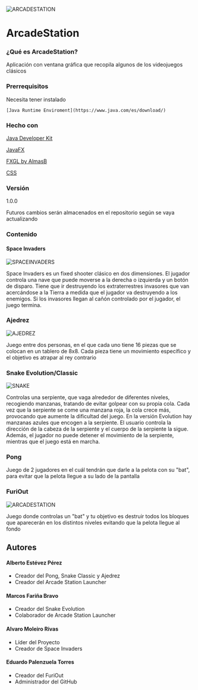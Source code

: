 

![ARCADESTATION](https://raw.githubusercontent.com/EdwardPalenz/ArcadeStation/master/src/assets/readme/ArcadeStation.jpg)

# ArcadeStation

### ¿Qué es ArcadeStation?

Aplicación con ventana gráfica que recopila algunos de los videojuegos clásicos



### Prerrequisitos

Necesita tener instalado

```
[Java Runtime Enviroment](https://www.java.com/es/download/)
```



### Hecho con

[Java Developer Kit](https://www.oracle.com/technetwork/javaj/javase/downloads/index.html)

[JavaFX](https://openjfx.io/)

[FXGL by AlmasB](https://github.com/AlmasB/FXGL)

[CSS](https://www.w3schools.com/css/)



### Versión

1.0.0

Futuros cambios serán almacenados en el repositorio según se vaya actualizando



### Contenido

#### Space Invaders
![SPACEINVADERS](https://raw.githubusercontent.com/EdwardPalenz/ArcadeStation/master/src/assets/textures/spaceInvadersPreview.png)

Space Invaders es un fixed shooter clásico en dos dimensiones. El jugador controla una nave que puede moverse a la derecha o izquierda y un botón de disparo. Tiene que ir destruyendo los extraterrestres invasores que van acercándose a la Tierra a medida que el jugador va destruyendo a los enemigos. Si los invasores llegan al cañón controlado por el jugador, el juego termina.

### Ajedrez
![AJEDREZ](https://raw.githubusercontent.com/EdwardPalenz/ArcadeStation/master/src/assets/textures/ajedrezPreview.png)

Juego entre dos personas, en el que cada uno tiene 16 piezas que se colocan en un tablero de 8x8. Cada pieza tiene un movimiento específico y el objetivo es atrapar al rey contrario

### Snake Evolution/Classic 

![SNAKE](https://raw.githubusercontent.com/EdwardPalenz/ArcadeStation/master/src/assets/textures/snakePreview.png)

Controlas una serpiente, que vaga alrededor de diferentes niveles, recogiendo manzanas, tratando de evitar golpear con su propia cola. Cada vez que la serpiente se come una manzana roja, la cola crece más, provocando que aumente la dificultad del juego. En la versión Evolution hay manzanas azules que encogen a la serpiente. El usuario controla la dirección de la cabeza de la serpiente y el cuerpo de la serpiente la sigue. Además, el jugador no puede detener el movimiento de la serpiente, mientras que el juego está en marcha.

### Pong 

Juego de 2 jugadores en el cuál tendrán que darle a la pelota con su "bat", para evitar que la pelota llegue a su lado de la pantalla

### FuriOut 

![ARCADESTATION](https://raw.githubusercontent.com/EdwardPalenz/ArcadeStation/master/src/assets/readme/FuriOut.PNG)

Juego donde controlas un "bat" y tu objetivo es destruir todos los bloques que aparecerán en los distintos niveles evitando que la pelota llegue al fondo



## Autores

#### Alberto Estévez Pérez

- Creador del Pong, Snake Classic y Ajedrez
- Creador del Arcade Station Launcher

#### Marcos Fariña Bravo

- Creador del Snake Evolution
- Colaborador de Arcade Station Launcher

#### Alvaro Moleiro Rivas

* Líder del Proyecto
* Creador de Space Invaders

#### Eduardo Palenzuela Torres

* Creador del FuriOut
* Administrador del GitHub